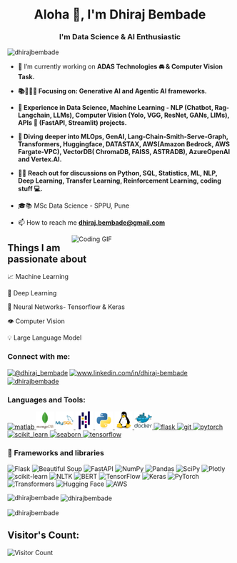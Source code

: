 <h1 align="center">Aloha 👋, I'm Dhiraj Bembade</h1>
<h3 align="center">I'm Data Science & AI Enthusiastic</h3>


<p align="left"> <img src="https://komarev.com/ghpvc/?username=dhirajbembade&label=Profile%20views&color=0e75b6&style=flat" alt="dhirajbembade" /> </p>

- 🔭 I’m currently working on **ADAS Technologies 🚘  & Computer Vision Task.**

- **📚👨🏻‍💻 Focusing on: Generative AI and Agentic AI frameworks.**

- **💼 Experience in Data Science, Machine Learning - NLP (Chatbot, Rag-Langchain, LLMs), Computer Vision (Yolo, VGG, ResNet, GANs, LIMs), APIs 🔗 (FastAPI, Streamlit) projects.**

- **🌱 Diving deeper into MLOps, GenAI, Lang-Chain-Smith-Serve-Graph, Transformers, Huggingface, DATASTAX, AWS(Amazon Bedrock, AWS Fargate-VPC), VectorDB( ChromaDB, FAISS, ASTRADB), AzureOpenAI and Vertex.AI.**

- 💬💬 **Reach out for discussions on Python, SQL, Statistics, ML, NLP, Deep Learning, Transfer Learning, Reinforcement Learning, coding stuff 💻.**
  
-  🎓📚 MSc Data Science - SPPU, Pune 
  
- 📫 How to reach me **dhiraj.bembade@gmail.com**

<img align="right" alt="Coding GIF" src="https://github.com/DhirajBembade/GIF/raw/main/Coding.gif" width="360px"/>


## Things I am passionate about

📈 Machine Learning

🤖 Deep Learning

🧠 Neural Networks- Tensorflow & Keras

👁️ Computer Vision

💡 Large Language Model


<h3 align="left">Connect with me:</h3>
<p align="left">
<a href="https://twitter.com/@dhiraj_bembade" target="blank"><img align="center" src="https://raw.githubusercontent.com/rahuldkjain/github-profile-readme-generator/master/src/images/icons/Social/twitter.svg" alt="@dhiraj_bembade" height="30" width="40" /></a>
<a href="https://linkedin.com/in/dhiraj-bembade-141802232" target="blank"><img align="center" src="https://raw.githubusercontent.com/rahuldkjain/github-profile-readme-generator/master/src/images/icons/Social/linked-in-alt.svg" alt="www.linkedin.com/in/dhiraj-bembade" height="30" width="40" /></a>
<a href="https://kaggle.com/dhirajbembade" target="blank"><img align="center" src="https://raw.githubusercontent.com/rahuldkjain/github-profile-readme-generator/master/src/images/icons/Social/kaggle.svg" alt="dhirajbembade" height="30" width="40" /></a>
</p>

<h3 align="left">Languages and Tools:</h3>
<a href="https://www.mathworks.com/" target="_blank" rel="noreferrer"> <img src="https://upload.wikimedia.org/wikipedia/commons/2/21/Matlab_Logo.png" alt="matlab" width="40" height="40"/> </a> <a href="https://www.mongodb.com/" target="_blank" rel="noreferrer"> <img src="https://raw.githubusercontent.com/devicons/devicon/master/icons/mongodb/mongodb-original-wordmark.svg" alt="mongodb" width="40" height="40"/> </a> <a href="https://www.mysql.com/" target="_blank" rel="noreferrer"> <img src="https://raw.githubusercontent.com/devicons/devicon/master/icons/mysql/mysql-original-wordmark.svg" alt="mysql" width="40" height="40"/> </a> <a href="https://pandas.pydata.org/" target="_blank" rel="noreferrer"> <img src="https://raw.githubusercontent.com/devicons/devicon/2ae2a900d2f041da66e950e4d48052658d850630/icons/pandas/pandas-original.svg" alt="pandas" width="40" height="40"/> </a> <a href="https://www.python.org" target="_blank" rel="noreferrer"> <img src="https://raw.githubusercontent.com/devicons/devicon/master/icons/python/python-original.svg" alt="python" width="40" height="40"/> </a> 
<a href="https://www.linux.org/" target="_blank"> <img src="https://raw.githubusercontent.com/devicons/devicon/master/icons/linux/linux-original.svg" alt="linux" width="40" height="40"/> </a>
<a href="https://www.docker.com/" target="_blank"> <img src="https://raw.githubusercontent.com/devicons/devicon/master/icons/docker/docker-original-wordmark.svg" alt="docker" width="40" height="40"/> </a> <a href="https://flask.palletsprojects.com/" target="_blank"> <img src="https://www.vectorlogo.zone/logos/pocoo_flask/pocoo_flask-icon.svg" alt="flask" width="40" height="40"/> </a> <a href="https://git-scm.com/" target="_blank"> <img src="https://www.vectorlogo.zone/logos/git-scm/git-scm-icon.svg" alt="git" width="40" height="40"/> </a>
<a href="https://pytorch.org/" target="_blank" rel="noreferrer"> <img src="https://www.vectorlogo.zone/logos/pytorch/pytorch-icon.svg" alt="pytorch" width="40" height="40"/> </a> <a href="https://scikit-learn.org/" target="_blank" rel="noreferrer"> <img src="https://upload.wikimedia.org/wikipedia/commons/0/05/Scikit_learn_logo_small.svg" alt="scikit_learn" width="40" height="40"/> </a> <a href="https://seaborn.pydata.org/" target="_blank" rel="noreferrer"> <img src="https://seaborn.pydata.org/_images/logo-mark-lightbg.svg" alt="seaborn" width="40" height="40"/> </a> <a href="https://www.tensorflow.org" target="_blank" rel="noreferrer"> <img src="https://www.vectorlogo.zone/logos/tensorflow/tensorflow-icon.svg" alt="tensorflow" width="40" height="40"/> </a> </p>


### 🧰 Frameworks and libraries
![Flask](https://img.shields.io/badge/Flask-%23F7931E.svg?style=plastic&logo=flask&logoColor=white)
![Beautiful Soup](https://img.shields.io/badge/Beautiful%20Soup-%230C55A5.svg?style=plastic&logo=beautiful-soup&logoColor=%white)
![FastAPI](https://img.shields.io/badge/FastAPI-%23D00000.svg?style=plastic&logo=fastapi&logoColor=white)
![NumPy](https://img.shields.io/badge/numpy-%23013243.svg?style=plastic&logo=numpy&logoColor=white) 
![Pandas](https://img.shields.io/badge/pandas-%23150458.svg?style=plastic&logo=pandas&logoColor=white) 
![SciPy](https://img.shields.io/badge/SciPy-%230C55A5.svg?style=plastic&logo=scipy&logoColor=%white) 
![Plotly](https://img.shields.io/badge/Plotly-%233F4F75.svg?style=plastic&logo=plotly&logoColor=white) 
![scikit-learn](https://img.shields.io/badge/scikit--learn-%23F7931E.svg?style=plastic&logo=scikit-learn&logoColor=white)
![NLTK](https://img.shields.io/badge/NLTK-%23150458.svg?style=plastic&logo=nltk&logoColor=white)
![BERT](https://img.shields.io/badge/BERT-%230C55A5.svg?style=plastic&logo=transformers&logoColor=%23FFD700)
![TensorFlow](https://img.shields.io/badge/TensorFlow-%23FF6F00.svg?style=plastic&logo=TensorFlow&logoColor=white)
![Keras](https://img.shields.io/badge/Keras-%23D00000.svg?style=plastic&logo=Keras&logoColor=white) 
![PyTorch](https://img.shields.io/badge/PyTorch-%23EE4C2C.svg?style=plastic&logo=PyTorch&logoColor=white)
![Transformers](https://img.shields.io/badge/Transformers-%23013243.svg?style=plastic&logo=transformers&logoColor=white)
![Hugging Face](https://img.shields.io/badge/Hugging%20Face-%23150458.svg?style=plastic&logo=hugging-face&logoColor=white)
![AWS](https://img.shields.io/badge/AWS-%23EE4C2C.svg?style=plastic&logo=amazon-aws&logoColor=white)


<p><img align="left" src="https://github-readme-stats.vercel.app/api/top-langs?username=dhirajbembade&show_icons=true&locale=en&layout=compact" alt="dhirajbembade" /></p>


<p>&nbsp;<img align="center" src="https://github-readme-stats.vercel.app/api?username=dhirajbembade&show_icons=true&locale=en" alt="dhirajbembade" /></p>

<p><img align="center" src="https://github-readme-streak-stats.herokuapp.com/?user=dhirajbembade&" alt="dhirajbembade" /></p>

## **Visitor's Count:**
![Visitor Count](https://profile-counter.glitch.me/dhirajbembade/count.svg)
